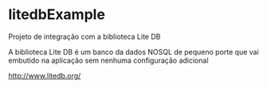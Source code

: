 # litedbExample
Projeto de integração com a biblioteca Lite DB

A biblioteca Lite DB é um banco da dados NOSQL de pequeno porte que vai embutido na aplicação sem nenhuma configuração adicional

http://www.litedb.org/ 
